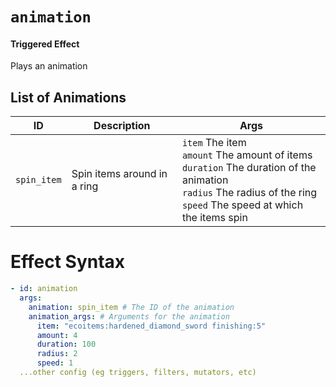 # `animation`

#### Triggered Effect

Plays an animation

## List of Animations

| ID          | Description                 | Args                                                                                                                                                                                    |
| ----------- | --------------------------- | --------------------------------------------------------------------------------------------------------------------------------------------------------------------------------------- |
| `spin_item` | Spin items around in a ring | `item` The item <br/> `amount` The amount of items <br/> `duration` The duration of the animation <br/> `radius` The radius of the ring <br/> `speed` The speed at which the items spin |

# Effect Syntax

```yaml
- id: animation
  args:
    animation: spin_item # The ID of the animation
    animation_args: # Arguments for the animation
      item: "ecoitems:hardened_diamond_sword finishing:5"
      amount: 4
      duration: 100
      radius: 2
      speed: 1
  ...other config (eg triggers, filters, mutators, etc)
```
